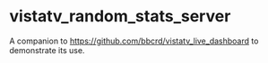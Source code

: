 vistatv_random_stats_server
===========================

A companion to https://github.com/bbcrd/vistatv_live_dashboard to demonstrate its use.
